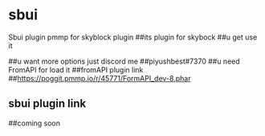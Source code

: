# sbui
Sbui plugin pmmp for skyblock plugin
##its plugin for skybock 
##u get use it



##u want more options just discord me
##piyushbest#7370
##u need FromAPI for load it
##fromAPI plugin link
##https://poggit.pmmp.io/r/45771/FormAPI_dev-8.phar
## sbui plugin link
##coming soon
